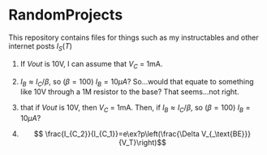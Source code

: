 # RandomProjects
This repository contains files for things such as my instructables and other internet posts
$I_S(T)$
 1. If $Vout$ is 10V, I can assume that $V_C$ = 1mA.
 2. $I_B ≈ I_C/\beta$, so ($\beta = 100$) $I_B = 10 \mu A$? So...would that equate to something like 10V through a 1M resistor to the base? That seems...not right.

 3. that if $Vout$ is 10V, then $V_C$ = 1mA. Then, if $I_B ≈ I_C/\beta$, so ($\beta = 100$) $I_B = 10 \mu A$?

 4. $$ \frac{I_{C_2}}{I_{C_1}}=e\ex?p\left(\frac{\Delta V_{_\text{BE}}}{V_T}\right)$$
